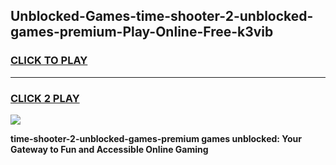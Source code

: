 
## Unblocked-Games-time-shooter-2-unblocked-games-premium-Play-Online-Free-k3vib
<h3>
<a href="https://premium76.site?title=time-shooter-2-unblocked-games-premium&ref=26A">CLICK TO PLAY</a></h3>
<hr>

<h3>
<a href="https://premium76.site?title=time-shooter-2-unblocked-games-premium&ref=26A">CLICK 2 PLAY</a>
  
</h3>

<a href="https://premium76.site?title=time-shooter-2-unblocked-games-premium&ref=26A"><img src="https://clearcache.store/games.png"></a>


**time-shooter-2-unblocked-games-premium games unblocked: Your Gateway to Fun and Accessible Online Gaming**
